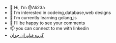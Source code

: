 - 👋 Hi, I’m @Ali23a
- 👀 I’m interested in codeing,database,web designs
- 🌱 I’m currently learning golang,js
- 💞️ I’ll be happy to see your comments
- 📫 you can connect to me with linkedin
- <a href="https://infoprotech.ir">گروه فناوران جوان</a>
